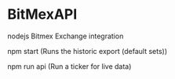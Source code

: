 # BitMexAPI
nodejs Bitmex Exchange integration

npm start (Runs the historic export (default sets))

npm run api (Run a ticker for live data)
